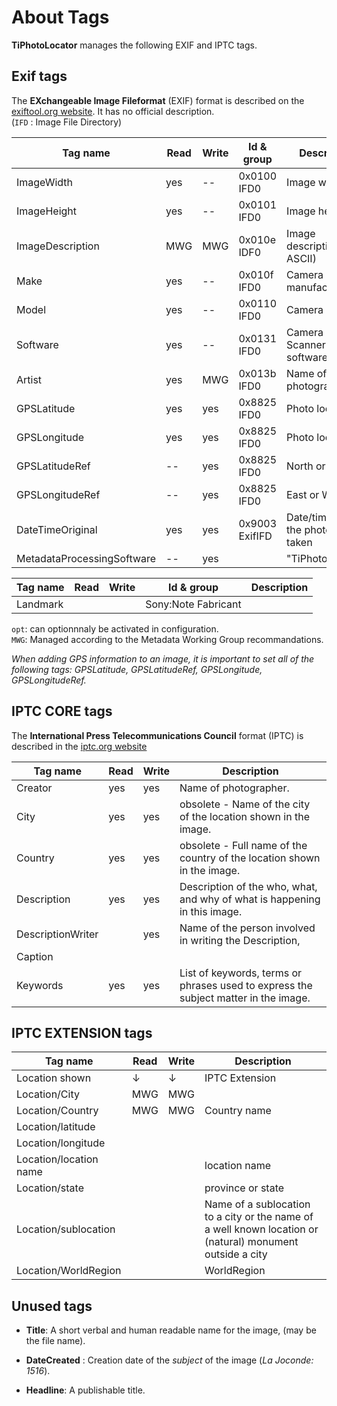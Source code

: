 # About Tags

**TiPhotoLocator** manages the following EXIF and IPTC tags.


## Exif tags

The **EXchangeable Image Fileformat** (EXIF) format is described on the [exiftool.org website](https://exiftool.org/TagNames/EXIF.html).
It has no official description.   
(`IFD` : Image File Directory)


| Tag name    | Read |  Write | Id & group | Description | 
| ----------- | ---- |  ----- | ---------- | ----------- | 
| ImageWidth  | yes | -- | 0x0100 IFD0 | Image width  | 
| ImageHeight | yes | -- | 0x0101 IFD0 | Image height | 
| ImageDescription | MWG | MWG | 0x010e IDF0 | Image description (pure ASCII) | 
| Make        | yes | --  | 0x010f IFD0 | Camera manufacturer | 
| Model       | yes | --  | 0x0110 IFD0 | Camera model        | 
| Software    | yes  | -- | 0x0131 IFD0 | Camera or Scanner software version    | 
| Artist      | yes | MWG | 0x013b IFD0 | Name of photographer | 
| GPSLatitude      | yes | yes | 0x8825 IFD0 | Photo location |
| GPSLongitude     | yes | yes | 0x8825 IFD0 | Photo location |
| GPSLatitudeRef   | --  | yes | 0x8825 IFD0 | North or South | 
| GPSLongitudeRef  | --  | yes | 0x8825 IFD0 | East or West   | 
| DateTimeOriginal | yes | yes  | 0x9003 ExifIFD | Date/time when the photo was taken | 
| MetadataProcessingSoftware    | --  | yes |  | "TiPhotoLocator"    | 

| Tag name    | Read |  Write | Id & group | Description | 
| ----------- | ---- |  ----- | ---------- | ----------- | 
| Landmark    |      |        | Sony:Note Fabricant | |

`opt`: can optionnnaly be activated in configuration.  
`MWG`: Managed according to the Metadata Working Group recommandations.  

*When adding GPS information to an image, it is important to set all of the following tags: GPSLatitude, GPSLatitudeRef, GPSLongitude, GPSLongitudeRef.*


## IPTC CORE tags

The **International Press Telecommunications Council** format (IPTC) is described in the [iptc.org website](https://www.iptc.org/std/photometadata/specification/IPTC-PhotoMetadata)


| Tag name    | Read |  Write | Description | 
| ----------- | ---- |  ----- | ----------- | 
| Creator     | yes  | yes | Name of photographer. | 
| City        | yes  | yes | obsolete - Name of the city of the location shown in the image.| 
| Country     | yes  | yes | obsolete - Full name of the country of the location shown in the image.| 
| Description | yes  | yes | Description of the who, what, and why of what is happening in this image. | 
| DescriptionWriter |  | yes | Name of the person involved in writing the Description, | 
| Caption     |  |  |  | 
| Keywords    | yes | yes | List of keywords, terms or phrases used to express the subject matter in the image. | 


## IPTC EXTENSION tags

| Tag name              | Read |  Write | Description | 
| --------------------- | ---- |  ----- | ----------- | 
| Location shown        |  ↓   |  ↓  | IPTC Extension | 
| Location/City         | MWG  | MWG |  | 
| Location/Country      | MWG  | MWG | Country name | 
| Location/latitude     |   |  |  | 
| Location/longitude    |   |  |  | 
| Location/location name|   |  | location name | 
| Location/state        |   |  | province or state | 
| Location/sublocation  |   |  | Name of a sublocation to a city or the name of a well known location or (natural) monument outside a city | 
| Location/WorldRegion  |   |  | WorldRegion | 



## Unused tags


* **Title**: A short verbal and human readable name for the image, (may be the file name).

* **DateCreated** : Creation date of the *subject* of the image (*La Joconde: 1516*). 

* **Headline**: A publishable title.


